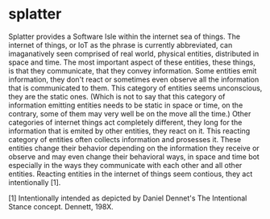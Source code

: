 # splatter

Splatter provides a Software Isle within the internet sea of things.  The internet of things, or IoT as the phrase is currently abbreviated, can imaganatively seen comprised of real world, physical entities, distributed in space and time.  The most important aspect of these entities, these things, is that they communicate, that they convey information.  Some entities emit information, they don't react or sometimes even observe all the information that is communicated to them.  This category of entities seems unconscious, they are the static ones.  (Which is not to say that this category of information emitting entities needs to be static in space or time, on the contrary, some of them may very well be on the move all the time.)  Other categories of internet things act completely different, they long for the information that is emited by other entities, they react on it.  This reacting category of entities often collects information and prosesses it.  These entities change their behavior depending on the information they receive or observe and may even change their behavioral ways, in space and time bot especially in the ways they communicate with each other and all other entities.  Reacting entities in the internet of things seem contious, they act intentionally [1].


[1]  Intentionally intended as depicted by Daniel Dennet's The Intentional Stance concept. Dennett, 198X.
